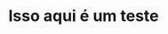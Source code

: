 <!DOCTYPE html>
<html lang="pt-br">
  <head>
    <meta charset="UTF-8" />
    <meta http-equiv="X-UA-Compatible" content="IE=edge" />
    <meta name="viewport" content="width=device-width, initial-scale=1.0" />
    <title>TESTE</title>
  </head>
  <body>
    <h1>Isso aqui é um teste</h1>
  </body>
</html>
